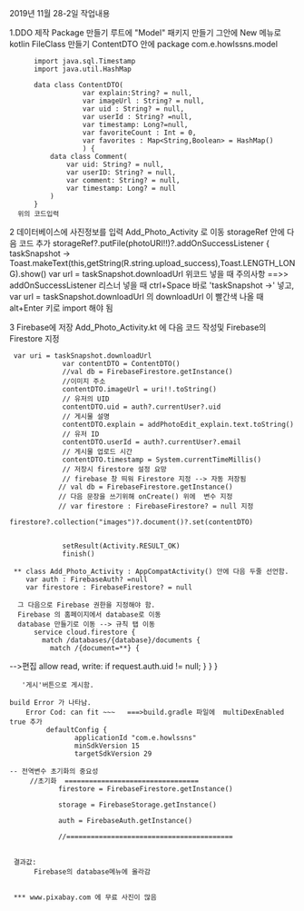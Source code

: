 2019년 11월 28-2일 작업내용

  1.DDO 제작
    Package 만들기
      루트에 "Model" 패키지 만들기
      그안에 New 메뉴로 kotlin FileClass 만들기
      ContentDTO 안에
          package com.e.howlssns.model
          
          import java.sql.Timestamp
          import java.util.HashMap
          
          data class ContentDTO(
                      var explain:String? = null,
                      var imageUrl : String? = null,
                      var uid : String? = null,
                      var userId : String? =null,
                      var timestamp: Long?=null,
                      var favoriteCount : Int = 0,
                      var favorites : Map<String,Boolean> = HashMap()
                      ) {
              data class Comment(
                  var uid: String? = null,
                  var userID: String? = null,
                  var comment: String? = null,
                  var timestamp: Long? = null
              )
          } 
      위의 코드입력
   2 데이터베이스에 사진정보를 입력
     Add_Photo_Activity 로 이동
        storageRef 안에 다음 코드 추가
           storageRef?.putFile(photoURI!!)?.addOnSuccessListener { taskSnapshot ->
                       Toast.makeText(this,getString(R.string.upload_success),Toast.LENGTH_LONG).show()
                       var url = taskSnapshot.downloadUrl 
           위코드 넣을 때 주의사항 ==>> addOnSuccessListener 리스너 넣을 때 ctrl+Space 바로 'taskSnapshot ->' 넣고,
                        var url = taskSnapshot.downloadUrl 의 downloadUrl 이 빨간색 나올 때 alt+Enter 키로 import 해야 됨
                          
   3 Firebase에 저장 Add_Photo_Activity.kt 에 다음 코드 작성및 Firebase의 Firestore 지정
   
     var uri = taskSnapshot.downloadUrl
                 var contentDTO = ContentDTO()
                 //val db = FirebaseFirestore.getInstance()
                 //이미지 주소
                 contentDTO.imageUrl = uri!!.toString()
                 // 유저의 UID
                 contentDTO.uid = auth?.currentUser?.uid
                 // 게시물 설명
                 contentDTO.explain = addPhotoEdit_explain.text.toString()
                 // 유저 ID
                 contentDTO.userId = auth?.currentUser?.email
                 // 게시물 업로드 시간
                 contentDTO.timestamp = System.currentTimeMillis()
                 // 저장시 firestore 설정 요망
                 // firebase 창 띄워 Firestore 지정 --> 자동 저장됨
                // val db = FirebaseFirestore.getInstance()
                // 다음 문장을 쓰기위해 onCreate() 위에  변수 지정
                // var firestore : FirebaseFirestore? = null 지정
                 firestore?.collection("images")?.document()?.set(contentDTO)
                 
     
                 setResult(Activity.RESULT_OK)
                 finish()
      
     ** class Add_Photo_Activity : AppCompatActivity() 안에 다음 두줄 선언함.
        var auth : FirebaseAuth? =null
        var firestore : FirebaseFirestore? = null
      
      그 다음으로 Firebase 권한을 지정해야 함.
      Firebase 의 홈페이지에서 database로 이동
      database 만들기로 이동 --> 규칙 탭 이동 
          service cloud.firestore {
            match /databases/{database}/documents {
              match /{document=**} {
   -->편집     allow read, write: if request.auth.uid != null;
              }
            }
          }
          
       '게시'버튼으로 게시함.
                 
    build Error 가 나타남.
        Error Cod: can fit ~~~   ===>build.gradle 파일에  multiDexEnabled true 추가
             defaultConfig {
                    applicationId "com.e.howlssns"
                    minSdkVersion 15
                    targetSdkVersion 29
                    
    -- 전역변수 초기화의 중요성
         //초기화  =================================
                firestore = FirebaseFirestore.getInstance()
        
                storage = FirebaseStorage.getInstance()
        
                auth = FirebaseAuth.getInstance()
        
                //=========================================
                
                
     결과값:
          Firebase의 database메뉴에 올라감
          
                         
     *** www.pixabay.com 에 무료 사진이 많음
     